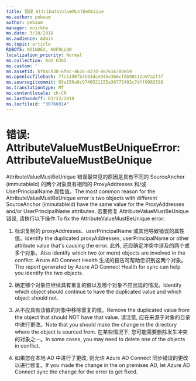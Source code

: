 ```yaml
---
title: 错误 AttributeValueMustBeUnique
ms.author: pebaum
author: pebaum
manager: mnirkhe
ms.date: 3/20/2018
ms.audience: Admin
ms.topic: article
ROBOTS: NOINDEX, NOFOLLOW
localization_priority: Normal
ms.collection: Adm_O365
ms.custom: ''
ms.assetid: bf8ac830-6f0c-4616-827d-987616700e59
ms.openlocfilehash: 7fc1190fb7b93dce945e366cf8b90112a97a2f3f
ms.sourcegitcommit: 03a156a9c9740521155a30775492c7dff0982588
ms.translationtype: MT
ms.contentlocale: zh-CN
ms.lasthandoff: 03/22/2019
ms.locfileid: "30766014"
---
```

# <a name="error-attributevaluemustbeunique"></a><span data-ttu-id="cb194-102">错误: AttributeValueMustBeUnique</span><span class="sxs-lookup"><span data-stu-id="cb194-102">Error: AttributeValueMustBeUnique</span></span>

<span data-ttu-id="cb194-103">AttributeValueMustBeUnique 错误最常见的原因是具有不同的 SourceAnchor (immutableId) 的两个对象具有相同的 ProxyAddresses 和/或 UserPrincipalName 属性值。</span><span class="sxs-lookup"><span data-stu-id="cb194-103">The most common reason for the AttributeValueMustBeUnique error is two objects with different SourceAnchor (immutableId) have the same value for the ProxyAddresses and/or UserPrincipalName attributes.</span></span> <span data-ttu-id="cb194-104">若要修复 AttributeValueMustBeUnique 错误, 请执行以下操作:</span><span class="sxs-lookup"><span data-stu-id="cb194-104">To fix the AttributeValueMustBeUnique error:</span></span>
  
1. <span data-ttu-id="cb194-105">标识复制的 proxyAddresses、userPrincipalName 或其他导致错误的属性值。</span><span class="sxs-lookup"><span data-stu-id="cb194-105">Identify the duplicated proxyAddresses, userPrincipalName or other attribute value that's causing the error.</span></span> <span data-ttu-id="cb194-106">此外, 还应确定冲突中涉及的两个或多个对象。</span><span class="sxs-lookup"><span data-stu-id="cb194-106">Also identify which two (or more) objects are involved in the conflict.</span></span> <span data-ttu-id="cb194-107">Azure AD Connect Health 生成的报告可帮助您识别这两个对象。</span><span class="sxs-lookup"><span data-stu-id="cb194-107">The report generated by Azure AD Connect Health for sync can help you identify the two objects.</span></span>
    
2. <span data-ttu-id="cb194-108">确定哪个对象应继续具有重复的值以及哪个对象不应出现的情况。</span><span class="sxs-lookup"><span data-stu-id="cb194-108">Identify which object should continue to have the duplicated value and which object should not.</span></span>
    
3. <span data-ttu-id="cb194-109">从不应具有该值的对象中移除重复的值。</span><span class="sxs-lookup"><span data-stu-id="cb194-109">Remove the duplicated value from the object that should NOT have that value.</span></span> <span data-ttu-id="cb194-110">请注意, 应在来源于对象的目录中进行更改。</span><span class="sxs-lookup"><span data-stu-id="cb194-110">Note that you should make the change in the directory where the object is sourced from.</span></span> <span data-ttu-id="cb194-111">在某些情况下, 您可能需要删除发生冲突的对象之一。</span><span class="sxs-lookup"><span data-stu-id="cb194-111">In some cases, you may need to delete one of the objects in conflict.</span></span>
    
4. <span data-ttu-id="cb194-112">如果您在本地 AD 中进行了更改, 则允许 Azure AD Connect 同步错误的更改以进行修复。</span><span class="sxs-lookup"><span data-stu-id="cb194-112">If you made the change in the on premises AD, let Azure AD Connect sync the change for the error to get fixed.</span></span>
    

